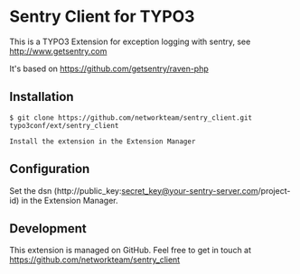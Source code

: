 Sentry Client for TYPO3
=======================

This is a TYPO3 Extension for exception logging with sentry, see http://www.getsentry.com

It's based on https://github.com/getsentry/raven-php

Installation
------------
	$ git clone https://github.com/networkteam/sentry_client.git typo3conf/ext/sentry_client

	Install the extension in the Extension Manager

Configuration
-------------
Set the dsn (http://public_key:secret_key@your-sentry-server.com/project-id) in the Extension Manager.

Development
-----------
This extension is managed on GitHub. Feel free to get in touch at
https://github.com/networkteam/sentry_client